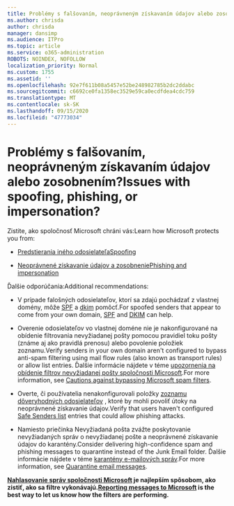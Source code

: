 ```yaml
---
title: Problémy s falšovaním, neoprávneným získavaním údajov alebo zosobnením?
ms.author: chrisda
author: chrisda
manager: dansimp
ms.audience: ITPro
ms.topic: article
ms.service: o365-administration
ROBOTS: NOINDEX, NOFOLLOW
localization_priority: Normal
ms.custom: 1755
ms.assetid: ''
ms.openlocfilehash: 92e7f611b08a5457e52be248982785b2dc2ddabc
ms.sourcegitcommit: c6692ce0fa1358ec3529e59ca0ecdfdea4cdc759
ms.translationtype: MT
ms.contentlocale: sk-SK
ms.lasthandoff: 09/15/2020
ms.locfileid: "47773034"
---
```

# <a name="issues-with-spoofing-phishing-or-impersonation"></a><span data-ttu-id="d06f1-102">Problémy s falšovaním, neoprávneným získavaním údajov alebo zosobnením?</span><span class="sxs-lookup"><span data-stu-id="d06f1-102">Issues with spoofing, phishing, or impersonation?</span></span>

<span data-ttu-id="d06f1-103">Zistite, ako spoločnosť Microsoft chráni vás:</span><span class="sxs-lookup"><span data-stu-id="d06f1-103">Learn how Microsoft protects you from:</span></span>

- [<span data-ttu-id="d06f1-104">Predstierania iného odosielateľa</span><span class="sxs-lookup"><span data-stu-id="d06f1-104">Spoofing</span></span>](https://docs.microsoft.com/microsoft-365/security/office-365-security/anti-spoofing-protection)

- [<span data-ttu-id="d06f1-105">Neoprávnené získavanie údajov a zosobnenie</span><span class="sxs-lookup"><span data-stu-id="d06f1-105">Phishing and impersonation</span></span>](https://docs.microsoft.com/microsoft-365/security/office-365-security/atp-anti-phishing)

<span data-ttu-id="d06f1-106">Ďalšie odporúčania:</span><span class="sxs-lookup"><span data-stu-id="d06f1-106">Additional recommendations:</span></span>

- <span data-ttu-id="d06f1-107">V prípade falošných odosielateľov, ktorí sa zdajú pochádzať z vlastnej domény, môže [SPF](https://docs.microsoft.com/microsoft-365/security/office-365-security/set-up-spf-in-office-365-to-help-prevent-spoofing) a [dkim](https://docs.microsoft.com/microsoft-365/security/office-365-security/use-dkim-to-validate-outbound-email) pomôcť.</span><span class="sxs-lookup"><span data-stu-id="d06f1-107">For spoofed senders that appear to come from your own domain, [SPF](https://docs.microsoft.com/microsoft-365/security/office-365-security/set-up-spf-in-office-365-to-help-prevent-spoofing) and [DKIM](https://docs.microsoft.com/microsoft-365/security/office-365-security/use-dkim-to-validate-outbound-email) can help.</span></span>

- <span data-ttu-id="d06f1-108">Overenie odosielateľov vo vlastnej doméne nie je nakonfigurované na obídenie filtrovania nevyžiadanej pošty pomocou pravidiel toku pošty (známe aj ako pravidlá prenosu) alebo povolenie položiek zoznamu.</span><span class="sxs-lookup"><span data-stu-id="d06f1-108">Verify senders in your own domain aren't configured to bypass anti-spam filtering using mail flow rules (also known as transport rules) or allow list entries.</span></span> <span data-ttu-id="d06f1-109">Ďalšie informácie nájdete v téme [upozornenia na obídenie filtrov nevyžiadanej pošty spoločnosti Microsoft](https://docs.microsoft.com/exchange/troubleshoot/antispam/cautions-against-bypassing-spam-filters).</span><span class="sxs-lookup"><span data-stu-id="d06f1-109">For more information, see [Cautions against bypassing Microsoft spam filters](https://docs.microsoft.com/exchange/troubleshoot/antispam/cautions-against-bypassing-spam-filters).</span></span>

- <span data-ttu-id="d06f1-110">Overte, či používatelia nenakonfigurovali položky [zoznamu dôveryhodných odosielateľov](https://support.office.com/article/BE1BAEA0-BEAB-4A30-B968-9004332336CE) , ktoré by mohli povoliť útoky na neoprávnené získavanie údajov.</span><span class="sxs-lookup"><span data-stu-id="d06f1-110">Verify that users haven't configured [Safe Senders list](https://support.office.com/article/BE1BAEA0-BEAB-4A30-B968-9004332336CE) entries that could allow phishing attacks.</span></span>

- <span data-ttu-id="d06f1-111">Namiesto priečinka Nevyžiadaná pošta zvážte poskytovanie nevyžiadaných správ o nevyžiadanej pošte a neoprávnené získavanie údajov do karantény.</span><span class="sxs-lookup"><span data-stu-id="d06f1-111">Consider delivering high-confidence spam and phishing messages to quarantine instead of the Junk Email folder.</span></span> <span data-ttu-id="d06f1-112">Ďalšie informácie nájdete v téme [karantény e-mailových správ](https://docs.microsoft.com/microsoft-365/security/office-365-security/quarantine-email-messages).</span><span class="sxs-lookup"><span data-stu-id="d06f1-112">For more information, see [Quarantine email messages](https://docs.microsoft.com/microsoft-365/security/office-365-security/quarantine-email-messages).</span></span>

<span data-ttu-id="d06f1-113">**[Nahlasovanie správ spoločnosti Microsoft](https://support.office.com/article/b5caa9f1-cdf3-4443-af8c-ff724ea719d2) je najlepším spôsobom, ako zistiť, ako sa filtre vykonávajú.**</span><span class="sxs-lookup"><span data-stu-id="d06f1-113">**[Reporting messages to Microsoft](https://support.office.com/article/b5caa9f1-cdf3-4443-af8c-ff724ea719d2) is the best way to let us know how the filters are performing.**</span></span>
